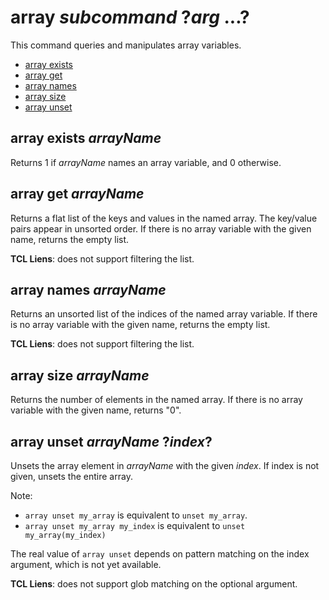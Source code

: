 # array *subcommand* ?*arg* ...?

This command queries and manipulates array variables.

* [array exists](#array-exists)
* [array get](#array-get)
* [array names](#array-names)
* [array size](#array-size)
* [array unset](#array-unset)

## array exists *arrayName*

Returns 1 if *arrayName* names an array variable, and 0 otherwise.

## array get *arrayName*

Returns a flat list of the keys and values in the named array.  The key/value pairs appear
in unsorted order. If there is no array variable with the given name, returns the empty list.

**TCL Liens**: does not support filtering the list.

## array names *arrayName*

Returns an unsorted list of the indices of the named array variable.  If there is no array
variable with the given name, returns the empty list.

**TCL Liens**: does not support filtering the list.

## array size *arrayName*

Returns the number of elements in the named array.  If there is no array
variable with the given name, returns "0".

## array unset *arrayName* ?*index*?

Unsets the array element in *arrayName* with the given *index*.  If index is not given,
unsets the entire array.

Note:

* `array unset my_array` is equivalent to `unset my_array`.
* `array unset my_array my_index` is equivalent to `unset my_array(my_index)`

The real value of `array unset` depends on pattern matching on the index argument, which is
not yet available.

**TCL Liens**: does not support glob matching on the optional argument.
